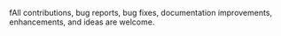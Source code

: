 fAll contributions, bug reports, bug fixes, documentation improvements, enhancements, and ideas are welcome.
